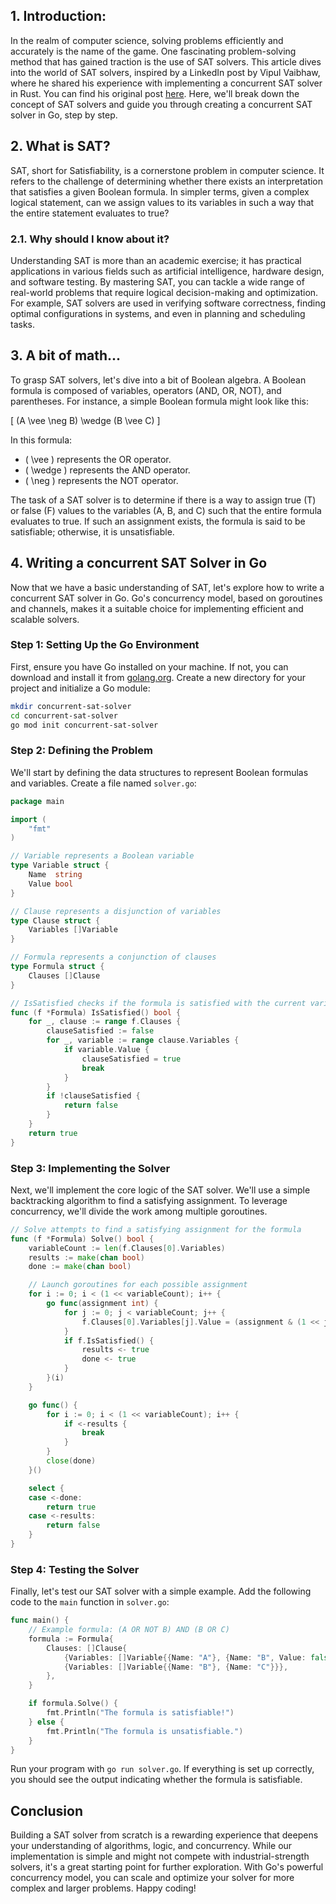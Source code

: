 ## 1. Introduction:

In the realm of computer science, solving problems efficiently and accurately is the name of the game. One fascinating problem-solving method that has gained traction is the use of SAT solvers. This article dives into the world of SAT solvers, inspired by a LinkedIn post by Vipul Vaibhaw, where he shared his experience with implementing a concurrent SAT solver in Rust. You can find his original post [here](https://www.linkedin.com/posts/vipulvaibhaw_github-vaibhawvipulconcurrent-sat-solver-rs-activity-7152645737560866818-i6TK). Here, we'll break down the concept of SAT solvers and guide you through creating a concurrent SAT solver in Go, step by step.

## 2. What is SAT?

SAT, short for Satisfiability, is a cornerstone problem in computer science. It refers to the challenge of determining whether there exists an interpretation that satisfies a given Boolean formula. In simpler terms, given a complex logical statement, can we assign values to its variables in such a way that the entire statement evaluates to true?

### 2.1. Why should I know about it?

Understanding SAT is more than an academic exercise; it has practical applications in various fields such as artificial intelligence, hardware design, and software testing. By mastering SAT, you can tackle a wide range of real-world problems that require logical decision-making and optimization. For example, SAT solvers are used in verifying software correctness, finding optimal configurations in systems, and even in planning and scheduling tasks.

## 3. A bit of math...

To grasp SAT solvers, let's dive into a bit of Boolean algebra. A Boolean formula is composed of variables, operators (AND, OR, NOT), and parentheses. For instance, a simple Boolean formula might look like this:

\[ (A \vee \neg B) \wedge (B \vee C) \]

In this formula:
- \( \vee \) represents the OR operator.
- \( \wedge \) represents the AND operator.
- \( \neg \) represents the NOT operator.

The task of a SAT solver is to determine if there is a way to assign true (T) or false (F) values to the variables (A, B, and C) such that the entire formula evaluates to true. If such an assignment exists, the formula is said to be satisfiable; otherwise, it is unsatisfiable.

## 4. Writing a concurrent SAT Solver in Go

Now that we have a basic understanding of SAT, let's explore how to write a concurrent SAT solver in Go. Go's concurrency model, based on goroutines and channels, makes it a suitable choice for implementing efficient and scalable solvers.

### Step 1: Setting Up the Go Environment

First, ensure you have Go installed on your machine. If not, you can download and install it from [golang.org](https://golang.org/dl/). Create a new directory for your project and initialize a Go module:

```bash
mkdir concurrent-sat-solver
cd concurrent-sat-solver
go mod init concurrent-sat-solver
```

### Step 2: Defining the Problem

We'll start by defining the data structures to represent Boolean formulas and variables. Create a file named `solver.go`:

```go
package main

import (
	"fmt"
)

// Variable represents a Boolean variable
type Variable struct {
	Name  string
	Value bool
}

// Clause represents a disjunction of variables
type Clause struct {
	Variables []Variable
}

// Formula represents a conjunction of clauses
type Formula struct {
	Clauses []Clause
}

// IsSatisfied checks if the formula is satisfied with the current variable assignments
func (f *Formula) IsSatisfied() bool {
	for _, clause := range f.Clauses {
		clauseSatisfied := false
		for _, variable := range clause.Variables {
			if variable.Value {
				clauseSatisfied = true
				break
			}
		}
		if !clauseSatisfied {
			return false
		}
	}
	return true
}
```

### Step 3: Implementing the Solver

Next, we'll implement the core logic of the SAT solver. We'll use a simple backtracking algorithm to find a satisfying assignment. To leverage concurrency, we'll divide the work among multiple goroutines.

```go
// Solve attempts to find a satisfying assignment for the formula
func (f *Formula) Solve() bool {
	variableCount := len(f.Clauses[0].Variables)
	results := make(chan bool)
	done := make(chan bool)

	// Launch goroutines for each possible assignment
	for i := 0; i < (1 << variableCount); i++ {
		go func(assignment int) {
			for j := 0; j < variableCount; j++ {
				f.Clauses[0].Variables[j].Value = (assignment & (1 << j)) != 0
			}
			if f.IsSatisfied() {
				results <- true
				done <- true
			}
		}(i)
	}

	go func() {
		for i := 0; i < (1 << variableCount); i++ {
			if <-results {
				break
			}
		}
		close(done)
	}()

	select {
	case <-done:
		return true
	case <-results:
		return false
	}
}
```

### Step 4: Testing the Solver

Finally, let's test our SAT solver with a simple example. Add the following code to the `main` function in `solver.go`:

```go
func main() {
	// Example formula: (A OR NOT B) AND (B OR C)
	formula := Formula{
		Clauses: []Clause{
			{Variables: []Variable{{Name: "A"}, {Name: "B", Value: false}}},
			{Variables: []Variable{{Name: "B"}, {Name: "C"}}},
		},
	}

	if formula.Solve() {
		fmt.Println("The formula is satisfiable!")
	} else {
		fmt.Println("The formula is unsatisfiable.")
	}
}
```

Run your program with `go run solver.go`. If everything is set up correctly, you should see the output indicating whether the formula is satisfiable.

## Conclusion

Building a SAT solver from scratch is a rewarding experience that deepens your understanding of algorithms, logic, and concurrency. While our implementation is simple and might not compete with industrial-strength solvers, it's a great starting point for further exploration. With Go's powerful concurrency model, you can scale and optimize your solver for more complex and larger problems. Happy coding!